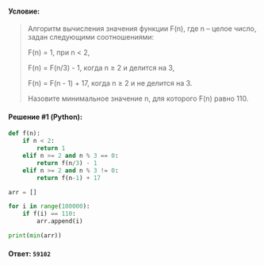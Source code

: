 #### Условие:

> Алгоритм вычисления значения функции F(n), где n – целое число, задан следующими соотношениями:
> 
> F(n) = 1, при n < 2,
> 
> F(n) = F(n/3) - 1, когда n ≥ 2 и делится на 3,
> 
> F(n) = F(n - 1) + 17, когда n ≥ 2 и не делится на 3.
> 
> Назовите минимальное значение n, для которого F(n) равно 110. 

#### Решение #1 (Python):
```python
def f(n):
    if n < 2:
        return 1
    elif n >= 2 and n % 3 == 0:
        return f(n/3) - 1
    elif n >= 2 and n % 3 != 0:
        return f(n-1) + 17

arr = []

for i in range(100000):
    if f(i) == 110:
        arr.append(i)

print(min(arr))
```

#### Ответ: `59102`
